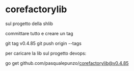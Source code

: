 # corefactorylib

sul progetto della shlib

committare tutto e creare un tag

git tag v0.4.85
git push origin --tags

per caricare la lib sul progetto devops:

go get github.com/pasqualepunzo/corefactorylib@v0.4.85
